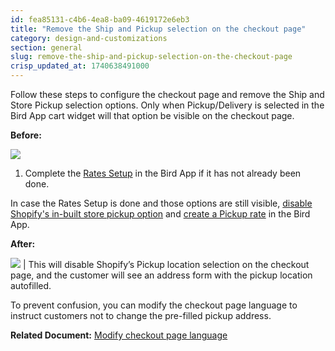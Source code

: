 ```yaml
---
id: fea85131-c4b6-4ea8-ba09-4619172e6eb3
title: "Remove the Ship and Pickup selection on the checkout page"
category: design-and-customizations
section: general
slug: remove-the-ship-and-pickup-selection-on-the-checkout-page
crisp_updated_at: 1740638491000
---
```


Follow these steps to configure the checkout page and remove the Ship and Store Pickup selection options. Only when Pickup/Delivery is selected in the Bird App cart widget will that option be visible on the checkout page.

**Before:**

![](https://storage.crisp.chat/users/helpdesk/website/ca826b447482b000/image_28m2b3.png)

1. Complete the [Rates Setup](https://help.birdchime.com/en-us/article/rates-control-jjcrrp/) in the Bird App if it has not already been done.

In case the Rates Setup is done and those options are still visible, [disable Shopify's in-built store pickup option](https://help.birdchime.com/en-us/article/disable-shopifys-built-in-store-pickup-w4zg1p/) and [create a Pickup rate](https://help.birdchime.com/en-us/article/configure-pickup-rates-1n7gumb/) in the Bird App.

**After:**

![](https://storage.crisp.chat/users/helpdesk/website/ca826b447482b000/image_1w56cdn.png)
| This will disable Shopify’s Pickup location selection on the checkout page, and the customer will see an address form with the pickup location autofilled.

To prevent confusion, you can modify the checkout page language to instruct customers not to change the pre-filled pickup address.

**Related Document:** [Modify checkout page language](https://help.birdchime.com/en-us/article/modify-checkout-page-language-1l5y8h7/)
